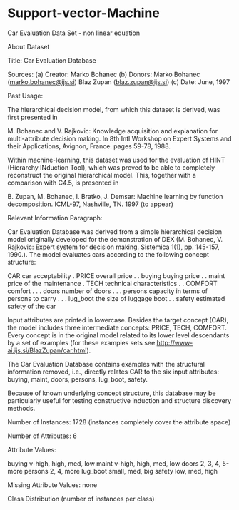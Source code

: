 # Support-vector-Machine
Car Evaluation Data Set - non linear equation

About Dataset


Title: Car Evaluation Database

Sources:
(a) Creator: Marko Bohanec
(b) Donors: Marko Bohanec (marko.bohanec@ijs.si)
Blaz Zupan (blaz.zupan@ijs.si)
(c) Date: June, 1997

Past Usage:

The hierarchical decision model, from which this dataset is
derived, was first presented in

M. Bohanec and V. Rajkovic: Knowledge acquisition and explanation for
multi-attribute decision making. In 8th Intl Workshop on Expert
Systems and their Applications, Avignon, France. pages 59-78, 1988.

Within machine-learning, this dataset was used for the evaluation
of HINT (Hierarchy INduction Tool), which was proved to be able to
completely reconstruct the original hierarchical model. This,
together with a comparison with C4.5, is presented in

B. Zupan, M. Bohanec, I. Bratko, J. Demsar: Machine learning by
function decomposition. ICML-97, Nashville, TN. 1997 (to appear)

Relevant Information Paragraph:

Car Evaluation Database was derived from a simple hierarchical
decision model originally developed for the demonstration of DEX
(M. Bohanec, V. Rajkovic: Expert system for decision
making. Sistemica 1(1), pp. 145-157, 1990.). The model evaluates
cars according to the following concept structure:

CAR car acceptability
. PRICE overall price
. . buying buying price
. . maint price of the maintenance
. TECH technical characteristics
. . COMFORT comfort
. . . doors number of doors
. . . persons capacity in terms of persons to carry
. . . lug_boot the size of luggage boot
. . safety estimated safety of the car

Input attributes are printed in lowercase. Besides the target
concept (CAR), the model includes three intermediate concepts:
PRICE, TECH, COMFORT. Every concept is in the original model
related to its lower level descendants by a set of examples (for
these examples sets see http://www-ai.ijs.si/BlazZupan/car.html).

The Car Evaluation Database contains examples with the structural
information removed, i.e., directly relates CAR to the six input
attributes: buying, maint, doors, persons, lug_boot, safety.

Because of known underlying concept structure, this database may be
particularly useful for testing constructive induction and
structure discovery methods.

Number of Instances: 1728
(instances completely cover the attribute space)

Number of Attributes: 6

Attribute Values:

buying v-high, high, med, low
maint v-high, high, med, low
doors 2, 3, 4, 5-more
persons 2, 4, more
lug_boot small, med, big
safety low, med, high

Missing Attribute Values: none

Class Distribution (number of instances per class)
